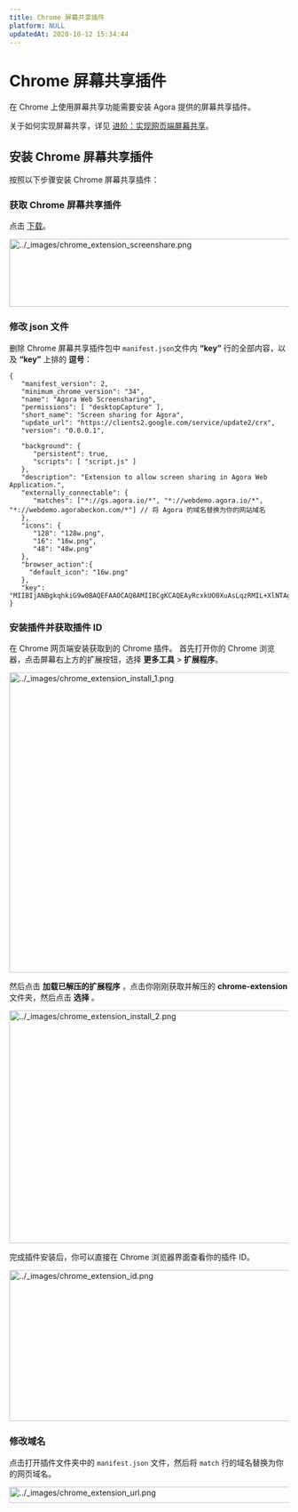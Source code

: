 ```yaml
---
title: Chrome 屏幕共享插件
platform: NULL
updatedAt: 2020-10-12 15:34:44
---
```


# Chrome 屏幕共享插件

在 Chrome 上使用屏幕共享功能需要安装 Agora 提供的屏幕共享插件。

关于如何实现屏幕共享，详见 [进阶：实现网页端屏幕共享](/cn/Quickstart%20Guide/screensharing_web)。

## 安装 Chrome 屏幕共享插件

按照以下步骤安装 Chrome 屏幕共享插件：

### 获取 Chrome 屏幕共享插件

点击 [下载](http://download.agora.io/sdk/release/chrome-extension.zip)。

<img alt="../_images/chrome_extension_screenshare.png" src="https://web-cdn.agora.io/docs-files/cn/chrome_extension_screenshare.png" style="width: 702.0px; height: 122.0px;"/>

### 修改 json 文件

删除 Chrome 屏幕共享插件包中 `manifest.json`文件内 **“key”** 行的全部内容，以及 **“key”** 上排的 **逗号**：

```
{
   "manifest_version": 2,
   "minimum_chrome_version": "34",
   "name": "Agora Web Screensharing",
   "permissions": [ "desktopCapture" ],
   "short_name": "Screen sharing for Agora",
   "update_url": "https://clients2.google.com/service/update2/crx",
   "version": "0.0.0.1",

   "background": {
      "persistent": true,
      "scripts": [ "script.js" ]
   },
   "description": "Extension to allow screen sharing in Agora Web Application.",
   "externally_connectable": {
      "matches": ["*://gs.agora.io/*", "*://webdemo.agora.io/*", "*://webdemo.agorabeckon.com/*"] // 将 Agora 的域名替换为你的网站域名
   },
   "icons": {
      "128": "128w.png",
      "16": "16w.png",
      "48": "48w.png"
   },
   "browser_action":{
     "default_icon": "16w.png"
   },
   "key": "MIIBIjANBgkqhkiG9w0BAQEFAAOCAQ8AMIIBCgKCAQEAyRcxkUO0XuAsLqzRMIL+XlNTAgbc4/CtRrC2o7qDHGv6uAjmeS7HiK0hzK4PowsUTi0Y38LLzxju0Zr0IFoz9R5fKQt45rAdViujkuCURI4gFKUn6nOJ1/LjaTXYh02v1qWR17Aih8dc1VkWlBQKcapaH6y0N35i7IHZVWsT+ySXsdS6GDFPZVb1wYhDZRZYbkRYpBVEf11HOX+PkQGO5zhbdjBsp7BPF4L//vRwUxcxmeqgkRgzPAAy99UMsrgh/kbJSzE8XacUET9eYKzT21/ZSkiXEddWWCm2jeRWTrfie6D+c1K4zGFnS47in9timvpkMl5OM7J58wqjK20FiwIDAQAB"
}
```

### 安装插件并获取插件 ID

在 Chrome 网页端安装获取到的 Chrome 插件。 首先打开你的 Chrome 浏览器，点击屏幕右上方的扩展按钮，选择 **更多工具** \> **扩展程序**。

<img alt="../_images/chrome_extension_install_1.png" src="https://web-cdn.agora.io/docs-files/cn/chrome_extension_install_1.png" style="width: 864.0px; height: 540.0px;"/>

然后点击 **加载已解压的扩展程序** ，点击你刚刚获取并解压的 **chrome-extension** 文件夹，然后点击 **选择** 。

<img alt="../_images/chrome_extension_install_2.png" src="https://web-cdn.agora.io/docs-files/cn/chrome_extension_install_2.png" style="width: 736.8px; height: 418.8px;"/>

完成插件安装后，你可以直接在 Chrome 浏览器界面查看你的插件 ID。

<img alt="../_images/chrome_extension_id.png" src="https://web-cdn.agora.io/docs-files/cn/chrome_extension_id.png" style="width: 522.0px; height: 272.4px;"/>

### 修改域名

点击打开插件文件夹中的 `manifest.json` 文件，然后将 `match` 行的域名替换为你的网页域名。

<img alt="../_images/chrome_extension_url.png" src="https://web-cdn.agora.io/docs-files/cn/chrome_extension_url.png" style="width: 792.0px; height: 29.0px;"/>

